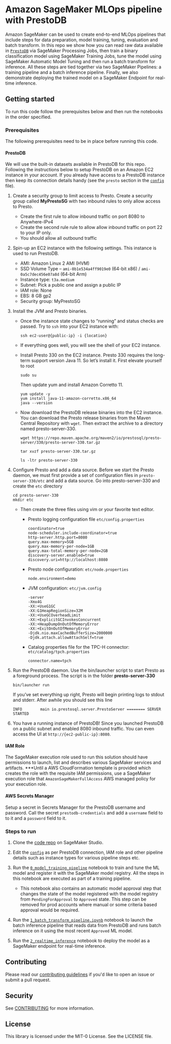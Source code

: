 # Amazon SageMaker MLOps pipeline with PrestoDB

Amazon SageMaker can be used to create end-to-end MLOps pipelines that include steps for data preparation, model training, tuning, evaluation and batch transform. In this repo we show how you can read raw data available in [`PrestoDB`](https://prestodb.io/) via SageMaker Processing Jobs, then train a binary classification model using SageMaker Training Jobs, tune the model using SageMaker Automatic Model Tuning and then run a batch transform for inference. All these steps are tied together via two SageMaker Pipelines: a training pipeline and a batch inference pipeline. Finally, we also demonstrate deploying the trained model on a SageMaker Endpoint for real-time inference.

## Getting started

To run this code follow the prerequisites below and then run the notebooks in the order specified.

### Prerequisites

The following prerequisites need to be in place before running this code.

#### PrestoDB

We will use the built-in datasets available in PrestoDB for this repo. Following the instructions below to setup PrestoDB on an Amazon EC2 instance in your account. If you already have access to a PrestoDB instance then keep its connection details handy (see the `presto` section in the [`config`](./config.yml) file).

1. Create a security group to limit access to Presto. Create a security group called **MyPrestoSG** with two inbound rules to only allow access to Presto.
    - Create the first rule to allow inbound traffic on port 8080 to Anywhere-IPv4
    - Create the second rule rule to allow allow inbound traffic on port 22 to your IP only.
    - You should allow all outbound traffic

1. Spin-up an EC2 instance with the following settings. This instance is used to run PrestoDB.
    - AMI: Amazon Linux 2 AMI (HVM)
    - SSD Volume Type – `ami-0b1e534a4ff9019e0` (64-bit x86) / `ami-0a5c7dec456e07a8d` (64-bit Arm)
    - Instance type: `t3a.medium`
    - Subnet: Pick a public one and assign a public IP
    - IAM role: None
    - EBS: 8 GB gp2
    - Security group: MyPrestoSG

1. Install the JVM and Presto binaries.

    - Once the instance state changes to “running” and status checks are passed. Try to `ssh` into your EC2 instance with:

        ```{.bash}
        ssh ec2-user@{public-ip} -i {location}
        ```

    - If everything goes well, you will see the shell of your EC2 instance.

    - Install Presto 330 on the EC2 instance. Presto 330 requires the long-term support version Java 11. So let’s install it. First elevate yourself to root

        ```{.bash}
        sudo su
        ```

        Then update yum and install Amazon Corretto 11.

        ```{.bash}
        yum update -y
        yum install java-11-amazon-corretto.x86_64
        java --version
        ```

    - Now download the PrestoDB release binaries into the EC2 instance. You can download the Presto release binaries from the Maven Central Repository with `wget`. Then extract the archive to a directory named presto-server-330.

        ```{.bash}
        wget https://repo.maven.apache.org/maven2/io/prestosql/presto-server/330/presto-server-330.tar.gz 

        tar xvzf presto-server-330.tar.gz 

        ls -ltr presto-server-330
        ```

1. Configure Presto and add a data source. Before we start the Presto daemon, we must first provide a set of configuration files in `presto-server-330/etc` and add a data source. Go into presto-server-330 and create the `etc` directory

    ```{.bash}
    cd presto-server-330
    mkdir etc
    ```

    - Then create the three files using vim or your favorite text editor.
        - Presto logging configuration file `etc/config.properties`

            ```{.bash}
            coordinator=true
            node-scheduler.include-coordinator=true
            http-server.http.port=8080
            query.max-memory=5GB
            query.max-memory-per-node=1GB
            query.max-total-memory-per-node=2GB
            discovery-server.enabled=true
            discovery.uri=http://localhost:8080 
            ```

        - Presto node configuration: `etc/node.properties`

            ```{.bash}
            node.environment=demo 
            ```

        - JVM configuration: `etc/jvm.config`
        
            ```{.bash}
            -server
            -Xmx4G
            -XX:+UseG1GC
            -XX:G1HeapRegionSize=32M
            -XX:+UseGCOverheadLimit
            -XX:+ExplicitGCInvokesConcurrent
            -XX:+HeapDumpOnOutOfMemoryError
            -XX:+ExitOnOutOfMemoryError
            -Djdk.nio.maxCachedBufferSize=2000000
            -Djdk.attach.allowAttachSelf=true 
            ```
 
        - Catalog properties file for the TPC-H connector: `etc/catalog/tpch.properties` 

            ```{.bash}
            connector.name=tpch
            ```

1. Run the PrestoDB daemon. Use the bin/launcher script to start Presto as a foreground process. The script is in the folder **presto-server-330**

    ```{.bash}
    bin/launcher run
    ```

    If you’ve set everything up right, Presto will begin printing logs to stdout and stderr. After awhile you should see this line

    ```{.bash}
    INFO        main io.prestosql.server.PrestoServer ======== SERVER STARTED  
    ```

1. You have a running instance of PrestoDB! Since you launched PrestoDB on a public subnet and enabled 8080 inbound traffic. You can even access the UI at `http://{ec2-public-ip}:8080`.

#### IAM Role

The SageMaker execution role used to run this solution should have permissions to launch, list and describes various SageMaker services and artifacts. ***Until a AWS CloudFormation template is provided which creates the role with the requisite IAM permissions, use a SageMaker execution role that `AmazonSageMakerFullAccess` AWS managed policy for your execution role.

#### AWS Secrets Manager

Setup a secret in Secrets Manager for the PrestoDB username and password. Call the secret `prestodb-credentials` and add a `username` field to to it and a `password` field to it.

### Steps to run

1. Clone the [code repo](https://github.com/aws-samples/mlops-pipeline-prestodb.git) on SageMaker Studio.

1. Edit the [`config`](./config.yml) as per PrestoDB connection, IAM role and other pipeline details such as instance types for various pipeline steps etc.

1. Run the [`0_model_training_pipeline`](./0_model_training_pipeline.ipynb) notebook to train and tune the ML model and register it with the SageMaker model registry. All the steps in this notebook are executed as part of a training pipeline.
    - This notebook also contains an automatic model approval step that changes the state of the model registered with the model registry from `PendingForApproval` to `Approved` state. This step can be removed for prod accounts where manual or some criteria based approval would be required.

1. Run the [`1_batch_transform_pipeline.ipynb`](./1_batch_transform_pipeline.ipynb) notebook to launch the batch inference pipeline that reads data from PrestoDB and runs batch inference on it using the most recent `Approved` ML model.

1. Run the [`2_realtime_inference`](./2_realtime_inference.ipynb) notebook to deploy the model as a SageMaker endpoint for real-time inference.

## Contributing

Please read our [contributing guidelines](https://github.com/aws-samples/mlops-pipeline-prestodb/blob/master/CONTRIBUTING.md)
if you'd like to open an issue or submit a pull request.

## Security

See [CONTRIBUTING](CONTRIBUTING.md#security-issue-notifications) for more information.

## License

This library is licensed under the MIT-0 License. See the LICENSE file.
